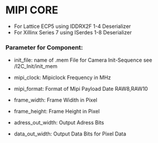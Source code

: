 # MIPI CORE

- For Lattice ECP5 using IDDRX2F 1-4 Deserializer
- For Xillinx Series 7 using ISerdes 1-8 Deserializer


### Parameter for Component:
- init_file: name of .mem File for Camera Init-Sequence see /I2C_Init/init_mem

- mipi_clock: Mipiclock Frequency in MHz

- mipi_format: Format of Mipi Payload Date RAW8,RAW10

- frame_width: Frame Widith in Pixel 

- frame_height: Frame Height in Pixel 

- adress_out_width: Output Adress Bits

- data_out_width: Output Data Bits for Pixel Data 